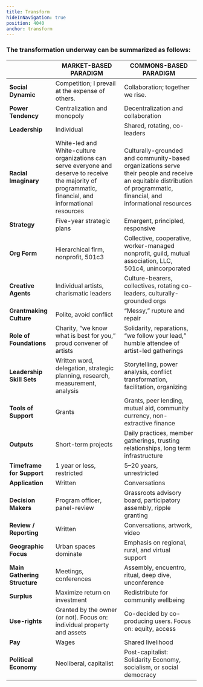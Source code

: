 ```yaml
---
title: Transform
hideInNavigation: true
position: 4040
anchor: transform
---
```


### The transformation underway can be summarized as follows:

|                              | MARKET-BASED PARADIGM                                                                                                                                    | COMMONS-BASED PARADIGM                                                                                                                                                 |
| ---------------------------- | -------------------------------------------------------------------------------------------------------------------------------------------------------- | ---------------------------------------------------------------------------------------------------------------------------------------------------------------------- |
| **Social Dynamic**           | Competition; I prevail at the expense of others.                                                                                                         | Collaboration; together we rise.                                                                                                                                       |
| **Power Tendency**           | Centralization and monopoly                                                                                                                              | Decentralization and collaboration                                                                                                                                     |
| **Leadership**               | Individual                                                                                                                                               | Shared, rotating, co-leaders                                                                                                                                           |
| **Racial Imaginary**         | White-led and White-culture organizations can serve everyone and deserve to receive the majority of programmatic, financial, and informational resources | Culturally-grounded and community-based organizations serve their people and receive an equitable distribution of programmatic, financial, and informational resources |
| **Strategy**                 | Five-year strategic plans                                                                                                                                | Emergent, principled, responsive                                                                                                                                       |
| **Org Form**                 | Hierarchical firm, nonprofit, 501c3                                                                                                                      | Collective, cooperative, worker-managed nonprofit, guild, mutual association, LLC, 501c4, unincorporated                                                               |
| **Creative Agents**          | Individual artists, charismatic leaders                                                                                                                  | Culture-bearers, collectives, rotating co-leaders, culturally-grounded orgs                                                                                            |
| **Grantmaking Culture**      | Polite, avoid conflict                                                                                                                                   | “Messy,” rupture and repair                                                                                                                                            |
| **Role of Foundations**      | Charity, “we know what is best for you,” proud convener of artists                                                                                       | Solidarity, reparations, “we follow your lead,” humble attendee of artist-led gatherings                                                                               |
| **Leadership Skill Sets**    | Written word, delegation, strategic planning, research, measurement, analysis                                                                            | Storytelling, power analysis, conflict transformation, facilitation, organizing                                                                                        |
| **Tools of Support**         | Grants                                                                                                                                                   | Grants, peer lending, mutual aid, community currency, non-extractive finance                                                                                           |
| **Outputs**                  | Short-term projects                                                                                                                                      | Daily practices, member gatherings, trusting relationships, long term infrastructure                                                                                   |
| **Timeframe for Support**    | 1 year or less, restricted                                                                                                                               | 5–20 years, unrestricted                                                                                                                                               |
| **Application**              | Written                                                                                                                                                  | Conversations                                                                                                                                                          |
| **Decision Makers**          | Program officer, panel-review                                                                                                                            | Grassroots advisory board, participatory assembly, ripple granting                                                                                                     |
| **Review / Reporting**       | Written                                                                                                                                                  | Conversations, artwork, video                                                                                                                                          |
| **Geographic Focus**         | Urban spaces dominate                                                                                                                                    | Emphasis on regional, rural, and virtual support                                                                                                                       |
| **Main Gathering Structure** | Meetings, conferences                                                                                                                                    | Assembly, encuentro, ritual, deep dive, unconference                                                                                                                   |
| **Surplus**                  | Maximize return on investment                                                                                                                            | Redistribute for community wellbeing                                                                                                                                   |
| **Use-rights**               | Granted by the owner (or not). Focus on: individual property and assets                                                                                  | Co-decided by co-producing users. Focus on: equity, access                                                                                                             |
| **Pay**                      | Wages                                                                                                                                                    | Shared livelihood                                                                                                                                                      |
| **Political Economy**        | Neoliberal, capitalist                                                                                                                                   | Post-capitalist: Solidarity Economy, socialism, or social democracy                                                                                                    |
